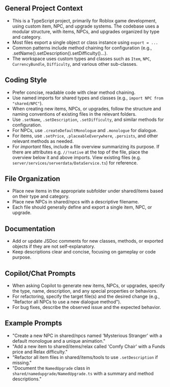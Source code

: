 ## General Project Context
- This is a TypeScript project, primarily for Roblox game development, using custom item, NPC, and upgrade systems.
The codebase uses a modular structure, with items, NPCs, and upgrades organized by type and category.
- Most files export a single object or class instance using `export = ...`
- Common patterns include method chaining for configuration (e.g., .setName().setDescription().setDifficulty()...).
- The workspace uses custom types and classes such as `Item`, `NPC`, `CurrencyBundle`, `Difficulty`, and various other sub-classes.

## Coding Style
- Prefer concise, readable code with clear method chaining.
- Use named imports for shared types and classes (e.g., `import NPC from "shared/NPC"`).
- When creating new items, NPCs, or upgrades, follow the structure and naming conventions of existing files in the relevant folders.
- Use `.setName`, `.setDescription`, `.setDifficulty`, and similar methods for configuration.
- For NPCs, use `.createDefaultMonologue` and `.monologue` for dialogue.
- For items, use `.setPrice`, `.placeableEverywhere`, `.persists`, and other relevant methods as needed.
- For *important* files, include a file overview summarizing its purpose. If there are attributes e.g. `//!native` at the top of the file, place the overview below it and above imports. View existing files (e.g. `server/services/serverdata/DataService.ts`) for reference.

## File Organization
- Place new items in the appropriate subfolder under shared/items based on their type and category.
- Place new NPCs in shared/npcs with a descriptive filename.
- Each file should generally define and export a single item, NPC, or upgrade.

## Documentation
- Add or update JSDoc comments for new classes, methods, or exported objects if they are not self-explanatory.
- Keep descriptions clear and concise, focusing on gameplay or code purpose.

## Copilot/Chat Prompts
- When asking Copilot to generate new items, NPCs, or upgrades, specify the type, name, description, and any special properties or behaviors.
- For refactoring, specify the target file(s) and the desired change (e.g., "Refactor all NPCs to use a new dialogue method").
- For bug fixes, describe the observed issue and the expected behavior.

## Example Prompts
- "Create a new NPC in shared/npcs named 'Mysterious Stranger' with a default monologue and a unique animation."
- "Add a new item to shared/items/relax called 'Comfy Chair' with a Funds price and Relax difficulty."
- "Refactor all item files in shared/items/tools to use `.setDescription` if missing."
- "Document the `NamedUpgrade` class in `shared/namedupgrade/NamedUpgrade.ts` with a summary and method descriptions."